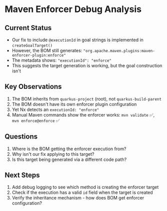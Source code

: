 # Maven Enforcer Debug Analysis

## Current Status
- Our fix to include `@executionId` in goal strings is implemented in `createGoalTarget()`
- However, the BOM still generates: `"org.apache.maven.plugins:maven-enforcer-plugin:enforce"`
- The metadata shows: `"executionId": "enforce"` 
- This suggests the target generation is working, but the goal construction isn't

## Key Observations
1. The BOM inherits from `quarkus-project` (root), not `quarkus-build-parent`
2. The BOM doesn't have its own enforcer plugin configuration
3. Yet Nx detects an `executionId: "enforce"`
4. Manual Maven commands show the enforcer works: `mvn validate` ✅, `mvn enforce@enforce` ✅

## Questions
1. Where is the BOM getting the enforcer execution from?
2. Why isn't our fix applying to this target?
3. Is this target being generated via a different code path?

## Next Steps
1. Add debug logging to see which method is creating the enforcer target
2. Check if the execution has a valid `id` field when the target is created
3. Verify the inheritance mechanism - how does BOM get enforcer configuration?